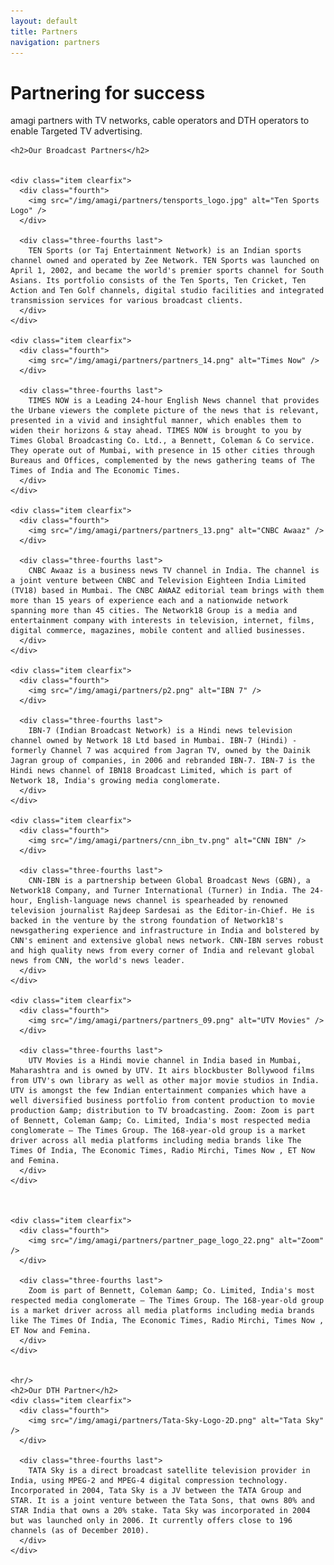 ```yaml
---
layout: default
title: Partners
navigation: partners
---
```

<div class="main-content">
  <div class="clearfix">
    <h1>Partnering for success</h1>
    <p>amagi partners with TV networks, cable operators and DTH operators to enable Targeted TV advertising. </p>

    <h2>Our Broadcast Partners</h2>


    <div class="item clearfix">
      <div class="fourth">
        <img src="/img/amagi/partners/tensports_logo.jpg" alt="Ten Sports Logo" />
      </div>

      <div class="three-fourths last">
        TEN Sports (or Taj Entertainment Network) is an Indian sports channel owned and operated by Zee Network. TEN Sports was launched on April 1, 2002, and became the world's premier sports channel for South Asians. Its portfolio consists of the Ten Sports, Ten Cricket, Ten Action and Ten Golf channels, digital studio facilities and integrated transmission services for various broadcast clients.
      </div>
    </div>

    <div class="item clearfix">
      <div class="fourth">
        <img src="/img/amagi/partners/partners_14.png" alt="Times Now" />
      </div>

      <div class="three-fourths last">
        TIMES NOW is a Leading 24-hour English News channel that provides the Urbane viewers the complete picture of the news that is relevant, presented in a vivid and insightful manner, which enables them to widen their horizons & stay ahead. TIMES NOW is brought to you by Times Global Broadcasting Co. Ltd., a Bennett, Coleman & Co service. They operate out of Mumbai, with presence in 15 other cities through Bureaus and Offices, complemented by the news gathering teams of The Times of India and The Economic Times.
      </div>
    </div>

    <div class="item clearfix">
      <div class="fourth">
        <img src="/img/amagi/partners/partners_13.png" alt="CNBC Awaaz" />
      </div>

      <div class="three-fourths last">
        CNBC Awaaz is a business news TV channel in India. The channel is a joint venture between CNBC and Television Eighteen India Limited (TV18) based in Mumbai. The CNBC AWAAZ editorial team brings with them more than 15 years of experience each and a nationwide network spanning more than 45 cities. The Network18 Group is a media and entertainment company with interests in television, internet, films, digital commerce, magazines, mobile content and allied businesses.
      </div>
    </div>

    <div class="item clearfix">
      <div class="fourth">
        <img src="/img/amagi/partners/p2.png" alt="IBN 7" />
      </div>

      <div class="three-fourths last">
        IBN-7 (Indian Broadcast Network) is a Hindi news television channel owned by Network 18 Ltd based in Mumbai. IBN-7 (Hindi) - formerly Channel 7 was acquired from Jagran TV, owned by the Dainik Jagran group of companies, in 2006 and rebranded IBN-7. IBN-7 is the Hindi news channel of IBN18 Broadcast Limited, which is part of Network 18, India's growing media conglomerate.
      </div>
    </div>

    <div class="item clearfix">
      <div class="fourth">
        <img src="/img/amagi/partners/cnn_ibn_tv.png" alt="CNN IBN" />
      </div>

      <div class="three-fourths last">
        CNN-IBN is a partnership between Global Broadcast News (GBN), a Network18 Company, and Turner International (Turner) in India. The 24-hour, English-language news channel is spearheaded by renowned television journalist Rajdeep Sardesai as the Editor-in-Chief. He is backed in the venture by the strong foundation of Network18's newsgathering experience and infrastructure in India and bolstered by CNN's eminent and extensive global news network. CNN-IBN serves robust and high quality news from every corner of India and relevant global news from CNN, the world's news leader.
      </div>
    </div>

    <div class="item clearfix">
      <div class="fourth">
        <img src="/img/amagi/partners/partners_09.png" alt="UTV Movies" />
      </div>

      <div class="three-fourths last">
        UTV Movies is a Hindi movie channel in India based in Mumbai, Maharashtra and is owned by UTV. It airs blockbuster Bollywood films from UTV's own library as well as other major movie studios in India. UTV is amongst the few Indian entertainment companies which have a well diversified business portfolio from content production to movie production &amp; distribution to TV broadcasting. Zoom: Zoom is part of Bennett, Coleman &amp; Co. Limited, India's most respected media conglomerate – The Times Group. The 168-year-old group is a market driver across all media platforms including media brands like The Times Of India, The Economic Times, Radio Mirchi, Times Now , ET Now and Femina.
      </div>
    </div>



    <div class="item clearfix">
      <div class="fourth">
        <img src="/img/amagi/partners/partner_page_logo_22.png" alt="Zoom" />
      </div>

      <div class="three-fourths last">
        Zoom is part of Bennett, Coleman &amp; Co. Limited, India's most respected media conglomerate – The Times Group. The 168-year-old group is a market driver across all media platforms including media brands like The Times Of India, The Economic Times, Radio Mirchi, Times Now , ET Now and Femina.
      </div>
    </div>


    <hr/>
    <h2>Our DTH Partner</h2>
    <div class="item clearfix">
      <div class="fourth">
        <img src="/img/amagi/partners/Tata-Sky-Logo-2D.png" alt="Tata Sky" />
      </div>

      <div class="three-fourths last">
        TATA Sky is a direct broadcast satellite television provider in India, using MPEG-2 and MPEG-4 digital compression technology. Incorporated in 2004, Tata Sky is a JV between the TATA Group and STAR. It is a joint venture between the Tata Sons, that owns 80% and STAR India that owns a 20% stake. Tata Sky was incorporated in 2004 but was launched only in 2006. It currently offers close to 196 channels (as of December 2010).
      </div>
    </div>

  </div>
</div>

